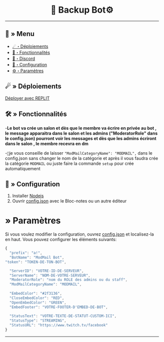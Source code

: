 <h1 align="center">
 📂 Backup Bot⚙
</h1>

---
## <a id="menu"></a>🔱 » Menu

- [☄・Déploiements](#deploys)
- [🔰・Fonctionnalités](#features)
- [🌌・Discord](https://discord.gg/K5pxTKXCmC)
- [🎉・Configuration](#setup)
- [⚙・Paramètres](#config)
## <a id="deploys"></a>☄ » Déploiements
[Déployer avec REPLIT](https://replit.com/github/CLARC237/Lgd-Modmail)

## <a id="features"></a>🛠 » Fonctionnalités

-**Le bot va crée un salon et dès que le membre va écrire en privée au bot , le message apparaitra dans le salon et les admins ("ModeratorRole" dans le config.json) pourront voir les messages et dès que les admins écriront dans le salon , le membre recevra en dm**

-``📢``je vous conseille de laisser ``"ModMailCategoryName": "MODMAIL",`` dans le config.json sans changer le nom de la catégorie et après il vous faudra crée la catégorie ``MODMAIL`` ou juste faire la commande ``setup`` pour crée automatiquement

## <a id="setup"></a> 📁 » Configuration

1. Installer [Nodejs](https://nodejs.org/)
2. Ouvrir [config.json](https://discord.gg/K5pxTKXCmC) avec le Bloc-notes ou un autre éditeur

# <a id="config"></a> » Paramètres

Si vous voulez modifier la configuration, ouvrez [config.json](https://discord.gg/K5pxTKXCmC) et localisez-la en haut. Vous pouvez configurer les éléments suivants:

```js
{
  "prefix": "a!",
  "BotName": "ModMail Bot",
"token": "TOKEN-DE-TON-BOT",

  "ServerID": "VOTRE-ID-DE-SERVEUR",
  "ServerName": "NOM-DE-VOTRE-SERVEUR",
  "ModeratorRole": "nom du ROLE des admins ou du staff", 
  "ModMailCategoryName": "MODMAIL",
    
  "EmbedColor": "#2f3136",
  "CloseEmbedColor": "RED",
  "OpenEmbedColor": "GREEN",
  "EmbedFooter": "VOTRE-FOOTER-D'EMBED-DE-BOT",
    
  "StatusText": "VOTRE-TEXTE-DE-STATUT-CUSTOM-ICI",
  "StatusType": "STREAMING",
  "StatusURL": "https://www.twitch.tv/facebook"
}

```

---
